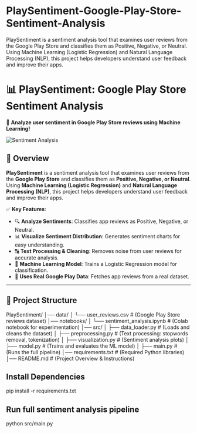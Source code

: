 # PlaySentiment-Google-Play-Store-Sentiment-Analysis
PlaySentiment is a sentiment analysis tool that examines user reviews from the Google Play Store and classifies them as Positive, Negative, or Neutral. Using Machine Learning (Logistic Regression) and Natural Language Processing (NLP), this project helps developers understand user feedback and improve their apps.
# 📊 PlaySentiment: Google Play Store Sentiment Analysis

🚀 **Analyze user sentiment in Google Play Store reviews using Machine Learning!**

![Sentiment Analysis](https://upload.wikimedia.org/wikipedia/commons/thumb/3/3a/Google_Play_Store_badge_EN.svg/512px-Google_Play_Store_badge_EN.svg.png?20210302213514)

## 📌 Overview
**PlaySentiment** is a sentiment analysis tool that examines user reviews from the **Google Play Store** and classifies them as **Positive, Negative, or Neutral**. Using **Machine Learning (Logistic Regression)** and **Natural Language Processing (NLP)**, this project helps developers understand user feedback and improve their apps.

✅ **Key Features**:
- 🔍 **Analyze Sentiments**: Classifies app reviews as Positive, Negative, or Neutral.
- 📊 **Visualize Sentiment Distribution**: Generates sentiment charts for easy understanding.
- 🔠 **Text Processing & Cleaning**: Removes noise from user reviews for accurate analysis.
- 🤖 **Machine Learning Model**: Trains a Logistic Regression model for classification.
- 📡 **Uses Real Google Play Data**: Fetches app reviews from a real dataset.

---

## 📂 Project Structure
PlaySentiment/ │── data/ │ └── user_reviews.csv # (Google Play Store reviews dataset) │── notebooks/ │ └── sentiment_analysis.ipynb # (Colab notebook for experimentation) │── src/ │ ├── data_loader.py # (Loads and cleans the dataset) │ ├── preprocessing.py # (Text processing: stopwords removal, tokenization) │ ├── visualization.py # (Sentiment analysis plots) │ ├── model.py # (Trains and evaluates the ML model) │ ├── main.py # (Runs the full pipeline) │── requirements.txt # (Required Python libraries) │── README.md # (Project Overview & Instructions)


## Install Dependencies
pip install -r requirements.txt

## Run full sentiment analysis pipeline
python src/main.py
